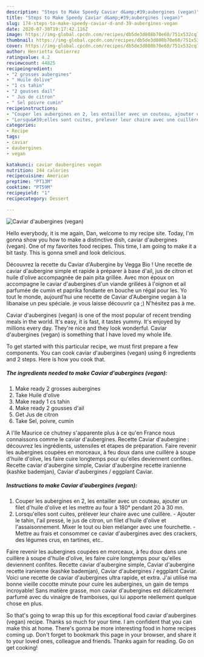 ```yaml
---
description: "Steps to Make Speedy Caviar d&amp;#39;aubergines (vegan)"
title: "Steps to Make Speedy Caviar d&amp;#39;aubergines (vegan)"
slug: 174-steps-to-make-speedy-caviar-d-and-39-aubergines-vegan
date: 2020-07-30T19:17:42.116Z
image: https://img-global.cpcdn.com/recipes/db5de3d808b70e60/751x532cq70/caviar-daubergines-vegan-photo-principale-de-la-recette.jpg
thumbnail: https://img-global.cpcdn.com/recipes/db5de3d808b70e60/751x532cq70/caviar-daubergines-vegan-photo-principale-de-la-recette.jpg
cover: https://img-global.cpcdn.com/recipes/db5de3d808b70e60/751x532cq70/caviar-daubergines-vegan-photo-principale-de-la-recette.jpg
author: Henrietta Gutierrez
ratingvalue: 4.2
reviewcount: 44825
recipeingredient:
- "2 grosses aubergines"
- " Huile dolive"
- "1 cs tahin"
- "2 gousses dail"
- " Jus de citron"
- " Sel poivre cumin"
recipeinstructions:
- "Couper les aubergines en 2, les entailler avec un couteau, ajouter un filet d&#39;huile d&#39;olive et les mettre au four à 180° pendant 20 à 30 mn."
- "Lorsqu&#39;elles sont cuites, prélever leur chaire avec une cuillère. Ajouter le tahin, l&#39;ail pressé, le jus de citron, un filet d&#39;huile d&#39;olive et l&#39;assaisonnement. Mixer le tout ou bien mélanger avec une fourchette. Mettre au frais et consommer ce caviar d&#39;aubergines avec des crackers, des légumes crus, en tartines, etc.."
categories:
- Recipe
tags:
- caviar
- daubergines
- vegan

katakunci: caviar daubergines vegan 
nutrition: 244 calories
recipecuisine: American
preptime: "PT13M"
cooktime: "PT59M"
recipeyield: "1"
recipecategory: Dessert

---
```



![Caviar d&#39;aubergines (vegan)](https://img-global.cpcdn.com/recipes/db5de3d808b70e60/751x532cq70/caviar-daubergines-vegan-photo-principale-de-la-recette.jpg)

Hello everybody, it is me again, Dan, welcome to my recipe site. Today, I'm gonna show you how to make a distinctive dish, caviar d&#39;aubergines (vegan). One of my favorites food recipes. This time, I am going to make it a bit tasty. This is gonna smell and look delicious.

Découvrez la recette du Caviar d&#39;Aubergine by Vegga Bio ! Une recette de caviar d&#39;aubergine simple et rapide à préparer à base d&#39;ail, jus de citron et huile d&#39;olive accompagnée de pain pita grillée. Avec mon époux on accompagne le caviar d&#39;aubergines d&#39;un viande grillées à l&#39;oignon et ail parfumée de cumin et paprika fondante en bouche un régal pour les. Yo tout le monde, aujourd&#39;hui une recette de Caviar d&#39;Aubergine vegan à la libanaise un peu spéciale. je vous laisse découvrir ça ;) N&#39;hésitez pas à me.

Caviar d&#39;aubergines (vegan) is one of the most popular of recent trending meals in the world. It's easy, it is fast, it tastes yummy. It's enjoyed by millions every day. They're nice and they look wonderful. Caviar d&#39;aubergines (vegan) is something that I have loved my whole life.


To get started with this particular recipe, we must first prepare a few components. You can cook caviar d&#39;aubergines (vegan) using 6 ingredients and 2 steps. Here is how you cook that.

<!--inarticleads1-->

##### The ingredients needed to make Caviar d&#39;aubergines (vegan):

1. Make ready 2 grosses aubergines
1. Take  Huile d&#39;olive
1. Make ready 1 cs tahin
1. Make ready 2 gousses d&#39;ail
1. Get  Jus de citron
1. Take  Sel, poivre, cumin


A l&#39;Ile Maurice ce chutney s&#39;apparente plus à ce qu&#39;en France nous connaissons comme le caviar d&#39;aubergines. Recette Caviar d&#39;aubergine : découvrez les ingrédients, ustensiles et étapes de préparation. Faire revenir les aubergines coupées en morceaux, à feu doux dans une cuillère à soupe d&#39;huile d&#39;olive, les faire cuire longtemps pour qu&#39;elles deviennent confites. Recette caviar d&#39;aubergine simple, Caviar d&#39;aubergine recette iranienne (kashke bademjan), Caviar d&#39;aubergines / eggplant Caviar. 

<!--inarticleads2-->

##### Instructions to make Caviar d&#39;aubergines (vegan):

1. Couper les aubergines en 2, les entailler avec un couteau, ajouter un filet d&#39;huile d&#39;olive et les mettre au four à 180° pendant 20 à 30 mn.
1. Lorsqu&#39;elles sont cuites, prélever leur chaire avec une cuillère. - Ajouter le tahin, l&#39;ail pressé, le jus de citron, un filet d&#39;huile d&#39;olive et l&#39;assaisonnement. Mixer le tout ou bien mélanger avec une fourchette. - Mettre au frais et consommer ce caviar d&#39;aubergines avec des crackers, des légumes crus, en tartines, etc..


Faire revenir les aubergines coupées en morceaux, à feu doux dans une cuillère à soupe d&#39;huile d&#39;olive, les faire cuire longtemps pour qu&#39;elles deviennent confites. Recette caviar d&#39;aubergine simple, Caviar d&#39;aubergine recette iranienne (kashke bademjan), Caviar d&#39;aubergines / eggplant Caviar. Voici une recette de caviar d&#39;aubergines ultra rapide, et extra. J&#39;ai utilisé ma bonne vieille cocotte minute pour cuire les aubergines, un gain de temps incroyable! Sans matière grasse, mon caviar d&#39;aubergines est délicatement parfumé avec du vinaigre de framboises, qui lui apporte réellement quelque chose en plus. 

So that's going to wrap this up for this exceptional food caviar d&#39;aubergines (vegan) recipe. Thanks so much for your time. I am confident that you can make this at home. There's gonna be more interesting food in home recipes coming up. Don't forget to bookmark this page in your browser, and share it to your loved ones, colleague and friends. Thanks again for reading. Go on get cooking!
